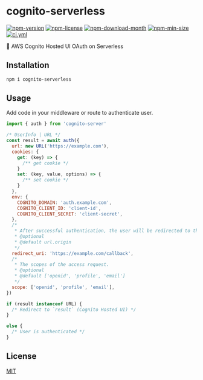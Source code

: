 <!----- BEGIN GHOST DOCS HEADER ----->

# cognito-serverless

<!----- BEGIN GHOST DOCS BADGES ----->

<a href="https://npmjs.com/package/cognito-serverless"><img src="https://img.shields.io/npm/v/cognito-serverless" alt="npm-version" /></a> <a href="https://npmjs.com/package/cognito-serverless"><img src="https://img.shields.io/npm/l/cognito-serverless" alt="npm-license" /></a> <a href="https://npmjs.com/package/cognito-serverless"><img src="https://img.shields.io/npm/dm/cognito-serverless" alt="npm-download-month" /></a> <a href="https://npmjs.com/package/cognito-serverless"><img src="https://img.shields.io/bundlephobia/min/cognito-serverless" alt="npm-min-size" /></a> <a href="https://github.com/jill64/cognito-serverless/actions/workflows/ci.yml"><img src="https://github.com/jill64/cognito-serverless/actions/workflows/ci.yml/badge.svg" alt="ci.yml" /></a>

<!----- END GHOST DOCS BADGES ----->

🔑 AWS Cognito Hosted UI OAuth on Serverless

<!----- END GHOST DOCS HEADER ----->

## Installation

```sh
npm i cognito-serverless
```

## Usage

Add code in your middleware or route to authenticate user.

```js
import { auth } from 'cognito-server'

/* UserInfo | URL */
const result = await auth({
  url: new URL('https://example.com'),
  cookies: {
    get: (key) => {
      /** get cookie */
    }
    set: (key, value, options) => {
      /** set cookie */
    }
  },
  env: {
    COGNITO_DOMAIN: 'auth.example.com',
    COGNITO_CLIENT_ID: 'client-id',
    COGNITO_CLIENT_SECRET: 'client-secret',
  },
  /*
   * After successful authentication, the user will be redirected to this URL.
   * @optional
   * @default url.origin
   */
  redirect_uri: 'https://example.com/callback',
  /*
   * The scopes of the access request.
   * @optional
   * @default ['openid', 'profile', 'email']
   */
  scope: ['openid', 'profile', 'email'],
})

if (result instanceof URL) {
  /* Redirect to `result` (Cognito Hosted UI) */
}

else {
  /* User is authenticated */
}

```

<!----- BEGIN GHOST DOCS FOOTER ----->

## License

[MIT](LICENSE)

<!----- END GHOST DOCS FOOTER ----->
